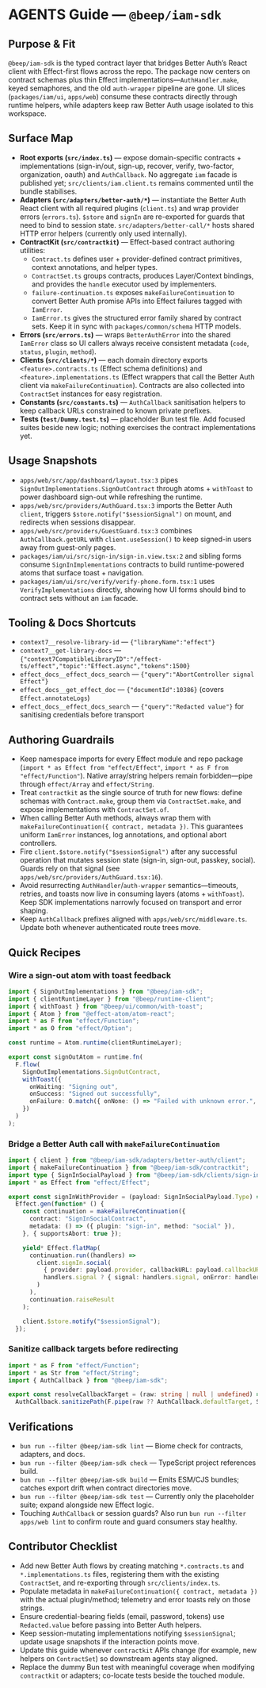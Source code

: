 # AGENTS Guide — `@beep/iam-sdk`

## Purpose & Fit
`@beep/iam-sdk` is the typed contract layer that bridges Better Auth’s React client with Effect-first flows across the repo. The package now centers on contract schemas plus thin Effect implementations—`AuthHandler.make`, keyed semaphores, and the old `auth-wrapper` pipeline are gone. UI slices (`packages/iam/ui`, `apps/web`) consume these contracts directly through runtime helpers, while adapters keep raw Better Auth usage isolated to this workspace.

## Surface Map
- **Root exports (`src/index.ts`)** — expose domain-specific contracts + implementations (sign-in/out, sign-up, recover, verify, two-factor, organization, oauth) and `AuthCallback`. No aggregate `iam` facade is published yet; `src/clients/iam.client.ts` remains commented until the bundle stabilises.
- **Adapters (`src/adapters/better-auth/*`)** — instantiate the Better Auth React client with all required plugins (`client.ts`) and wrap provider errors (`errors.ts`). `$store` and `signIn` are re-exported for guards that need to bind to session state. `src/adapters/better-call/*` hosts shared HTTP error helpers (currently only used internally).
- **ContractKit (`src/contractkit`)** — Effect-based contract authoring utilities:
  - `Contract.ts` defines user + provider-defined contract primitives, context annotations, and helper types.
  - `ContractSet.ts` groups contracts, produces Layer/Context bindings, and provides the `handle` executor used by implementers.
  - `failure-continuation.ts` exposes `makeFailureContinuation` to convert Better Auth promise APIs into Effect failures tagged with `IamError`.
  - `IamError.ts` gives the structured error family shared by contract sets. Keep it in sync with `packages/common/schema` HTTP models.
- **Errors (`src/errors.ts`)** — wraps `BetterAuthError` into the shared `IamError` class so UI callers always receive consistent metadata (`code`, `status`, `plugin`, `method`).
- **Clients (`src/clients/*`)** — each domain directory exports `<feature>.contracts.ts` (Effect schema definitions) and `<feature>.implementations.ts` (Effect wrappers that call the Better Auth client via `makeFailureContinuation`). Contracts are also collected into `ContractSet` instances for easy registration.
- **Constants (`src/constants.ts`)** — `AuthCallback` sanitisation helpers to keep callback URLs constrained to known private prefixes.
- **Tests (`test/Dummy.test.ts`)** — placeholder Bun test file. Add focused suites beside new logic; nothing exercises the contract implementations yet.

## Usage Snapshots
- `apps/web/src/app/dashboard/layout.tsx:3` pipes `SignOutImplementations.SignOutContract` through atoms + `withToast` to power dashboard sign-out while refreshing the runtime.
- `apps/web/src/providers/AuthGuard.tsx:3` imports the Better Auth `client`, triggers `$store.notify("$sessionSignal")` on mount, and redirects when sessions disappear.
- `apps/web/src/providers/GuestGuard.tsx:3` combines `AuthCallback.getURL` with `client.useSession()` to keep signed-in users away from guest-only pages.
- `packages/iam/ui/src/sign-in/sign-in.view.tsx:2` and sibling forms consume `SignInImplementations` contracts to build runtime-powered atoms that surface toast + navigation.
- `packages/iam/ui/src/verify/verify-phone.form.tsx:1` uses `VerifyImplementations` directly, showing how UI forms should bind to contract sets without an `iam` facade.

## Tooling & Docs Shortcuts
- `context7__resolve-library-id` — `{"libraryName":"effect"}`
- `context7__get-library-docs` — `{"context7CompatibleLibraryID":"/effect-ts/effect","topic":"Effect.async","tokens":1500}`
- `effect_docs__effect_docs_search` — `{"query":"AbortController signal Effect"}`
- `effect_docs__get_effect_doc` — `{"documentId":10386}` (covers `Effect.annotateLogs`)
- `effect_docs__effect_docs_search` — `{"query":"Redacted value"}` for sanitising credentials before transport

## Authoring Guardrails
- Keep namespace imports for every Effect module and repo package (`import * as Effect from "effect/Effect"`, `import * as F from "effect/Function"`). Native array/string helpers remain forbidden—pipe through `effect/Array` and `effect/String`.
- Treat `contractkit` as the single source of truth for new flows: define schemas with `Contract.make`, group them via `ContractSet.make`, and expose implementations with `ContractSet.of`.
- When calling Better Auth methods, always wrap them with `makeFailureContinuation({ contract, metadata })`. This guarantees uniform `IamError` instances, log annotations, and optional abort controllers.
- Fire `client.$store.notify("$sessionSignal")` after any successful operation that mutates session state (sign-in, sign-out, passkey, social). Guards rely on that signal (see `apps/web/src/providers/AuthGuard.tsx:16`).
- Avoid resurrecting `AuthHandler`/`auth-wrapper` semantics—timeouts, retries, and toasts now live in consuming layers (atoms + `withToast`). Keep SDK implementations narrowly focused on transport and error shaping.
- Keep `AuthCallback` prefixes aligned with `apps/web/src/middleware.ts`. Update both whenever authenticated route trees move.

## Quick Recipes
### Wire a sign-out atom with toast feedback
```ts
import { SignOutImplementations } from "@beep/iam-sdk";
import { clientRuntimeLayer } from "@beep/runtime-client";
import { withToast } from "@beep/ui/common/with-toast";
import { Atom } from "@effect-atom/atom-react";
import * as F from "effect/Function";
import * as O from "effect/Option";

const runtime = Atom.runtime(clientRuntimeLayer);

export const signOutAtom = runtime.fn(
  F.flow(
    SignOutImplementations.SignOutContract,
    withToast({
      onWaiting: "Signing out",
      onSuccess: "Signed out successfully",
      onFailure: O.match({ onNone: () => "Failed with unknown error.", onSome: (err) => err.message }),
    })
  )
);
```

### Bridge a Better Auth call with `makeFailureContinuation`
```ts
import { client } from "@beep/iam-sdk/adapters/better-auth/client";
import { makeFailureContinuation } from "@beep/iam-sdk/contractkit";
import type { SignInSocialPayload } from "@beep/iam-sdk/clients/sign-in/sign-in.contracts";
import * as Effect from "effect/Effect";

export const signInWithProvider = (payload: SignInSocialPayload.Type) =>
  Effect.gen(function* () {
    const continuation = makeFailureContinuation({
      contract: "SignInSocialContract",
      metadata: () => ({ plugin: "sign-in", method: "social" }),
    }, { supportsAbort: true });

    yield* Effect.flatMap(
      continuation.run((handlers) =>
        client.signIn.social(
          { provider: payload.provider, callbackURL: payload.callbackURL },
          handlers.signal ? { signal: handlers.signal, onError: handlers.onError } : { onError: handlers.onError }
        )
      ),
      continuation.raiseResult
    );

    client.$store.notify("$sessionSignal");
  });
```

### Sanitize callback targets before redirecting
```ts
import * as F from "effect/Function";
import * as Str from "effect/String";
import { AuthCallback } from "@beep/iam-sdk";

export const resolveCallbackTarget = (raw: string | null | undefined) =>
  AuthCallback.sanitizePath(F.pipe(raw ?? AuthCallback.defaultTarget, Str.trim));
```

## Verifications
- `bun run --filter @beep/iam-sdk lint` — Biome check for contracts, adapters, and docs.
- `bun run --filter @beep/iam-sdk check` — TypeScript project references build.
- `bun run --filter @beep/iam-sdk build` — Emits ESM/CJS bundles; catches export drift when contract directories move.
- `bun run --filter @beep/iam-sdk test` — Currently only the placeholder suite; expand alongside new Effect logic.
- Touching `AuthCallback` or session guards? Also run `bun run --filter apps/web lint` to confirm route and guard consumers stay healthy.

## Contributor Checklist
- Add new Better Auth flows by creating matching `*.contracts.ts` and `*.implementations.ts` files, registering them with the existing `ContractSet`, and re-exporting through `src/clients/index.ts`.
- Populate metadata in `makeFailureContinuation({ contract, metadata })` with the actual plugin/method; telemetry and error toasts rely on those strings.
- Ensure credential-bearing fields (email, password, tokens) use `Redacted.value` before passing into Better Auth helpers.
- Keep session-mutating implementations notifying `$sessionSignal`; update usage snapshots if the interaction points move.
- Update this guide whenever `contractkit` APIs change (for example, new helpers on `ContractSet`) so downstream agents stay aligned.
- Replace the dummy Bun test with meaningful coverage when modifying `contractkit` or adapters; co-locate tests beside the touched module.
